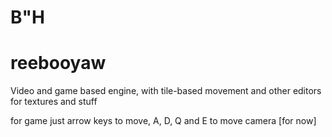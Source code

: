 # B"H
# reebooyaw
Video and game based engine, with tile-based movement and other editors for textures and stuff

for game just arrow keys to move, A, D, Q and E to move camera [for now]
